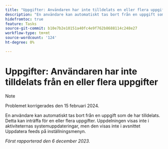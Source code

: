 ```yaml
---
title: "Uppgifter: Användaren har inte tilldelats en eller flera uppgifter"
description: "En användare kan automatiskt tas bort från en uppgift som de har tilldelats. Detta kan inträffa för en eller flera uppgifter. Uppdelningen visas inte i aktiviteternas systemuppdateringar, men den visas inte i avsnittet Uppdatera feeds på inställningsmenyn."
hidefromtoc: true
feature: Tasks
source-git-commit: b10e7b2e10151a40fc4e9f762b8688114c248e27
workflow-type: tm+mt
source-wordcount: '124'
ht-degree: 0%

---
```



# Uppgifter: Användaren har inte tilldelats från en eller flera uppgifter

>[!NOTE]
>
>Problemet korrigerades den 15 februari 2024.

En användare kan automatiskt tas bort från en uppgift som de har tilldelats. Detta kan inträffa för en eller flera uppgifter. Uppdelningen visas inte i aktiviteternas systemuppdateringar, men den visas inte i avsnittet Uppdatera feeds på inställningsmenyn.

_Först rapporterad den 6 december 2023._
